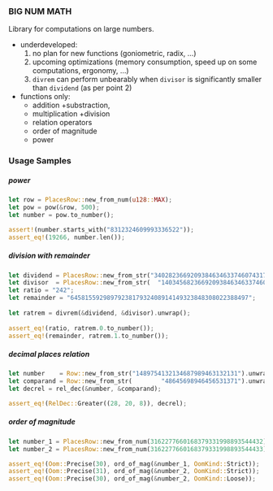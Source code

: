 ### BIG NUM MATH
Library for computations on large numbers.

- underdeveloped: 
    1. no plan for new functions (goniometric, radix, …)
    2. upcoming optimizations (memory consumption, speed up on some computations, ergonomy, …)
    3. `divrem` can perform unbearably when `divisor` is significantly smaller than `dividend` (as per point 2)
- functions only:
    - addition +substraction, 
    - multiplication +division
    - relation operators
    - order of magnitude
    - power

### Usage Samples

##### power

```rust
let row = PlacesRow::new_from_num(u128::MAX);
let pow = pow(&row, 500);
let number = pow.to_number();

assert!(number.starts_with("8312324609993336522"));
assert_eq!(19266, number.len());
```

##### division with remainder

```rust
let dividend = PlacesRow::new_from_str("3402823669209384634633746074317682114565556668744123").unwrap();
let divisor  = PlacesRow::new_from_str(  "14034568236692093846346337460345176821145655563453").unwrap();
let ratio = "242";        
let remainder = "6458155929897923817932408914149323848308022388497";
        
let ratrem = divrem(&dividend, &divisor).unwrap();
        
assert_eq!(ratio, ratrem.0.to_number());
assert_eq!(remainder, ratrem.1.to_number());
```

##### decimal places relation

```rust
let number    = Row::new_from_str("1489754132134687989463132131").unwrap();
let comparand = Row::new_from_str(        "48645698946456531371").unwrap();
let decrel = rel_dec(&number, &comparand);

assert_eq!(RelDec::Greater((28, 20, 8)), decrel);
```

##### order of magnitude

```rust
let number_1 = PlacesRow::new_from_num(3162277660168379331998893544432);
let number_2 = PlacesRow::new_from_num(3162277660168379331998893544433);

assert_eq!(Oom::Precise(30), ord_of_mag(&number_1, OomKind::Strict));
assert_eq!(Oom::Precise(31), ord_of_mag(&number_2, OomKind::Strict));
assert_eq!(Oom::Precise(30), ord_of_mag(&number_2, OomKind::Loose));
```
